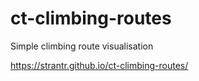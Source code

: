 # ct-climbing-routes

Simple climbing route visualisation

https://strantr.github.io/ct-climbing-routes/

